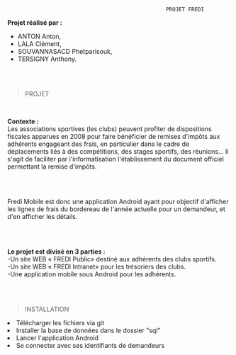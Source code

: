                                                       PROJET FREDI

<b>Projet réalisé par :</b>

<ul>
  <li>ANTON Anton,</li>
  <li>LALA Clément,</li>
  <li>SOUVANNASACD Phetparisouk,</li>
  <li>TERSIGNY Anthony.</li>
</ul>

</br></br>

> PROJET
</br>

<b>Contexte :</b></br>
Les associations sportives (les clubs) peuvent profiter de dispositions fiscales apparues en 2008 pour faire
bénéficier de remises d'impôts aux adhérents engageant des frais, en particulier dans le cadre de
déplacements liés à des compétitions, des stages sportifs, des réunions… Il s'agit de faciliter par
l'informatisation l'établissement du document officiel permettant la remise d'impôts.

</br></br>

Fredi Mobile est donc une application Android ayant pour objectif d'afficher les lignes de frais du bordereau de l'année actuelle pour un demandeur, et d'en afficher les détails.

</br></br>

<b>Le projet est divisé en 3 parties :</b></br>
-Un site WEB « FREDI Public» destiné aux adhérents des clubs sportifs.</br>
-Un site WEB « FREDI Intranet» pour les trésoriers des clubs.</br>
-Une application mobile sous Android pour les adhérents.</br>


</br></br>


> INSTALLATION</br>

  <li>Télécharger les fichiers via git</li>
  <li>Installer la base de données dans le dossier "sql" </li>
  <li>Lancer l'application Android</li>
  <li>Se connecter avec ses identifiants de demandeurs</li>
  
